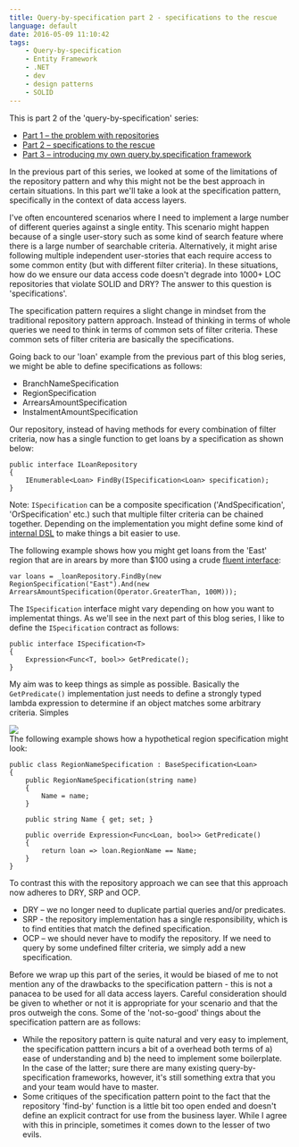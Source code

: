 ```yaml
---
title: Query-by-specification part 2 - specifications to the rescue
language: default
date: 2016-05-09 11:10:42
tags:
	- Query-by-specification
	- Entity Framework
	- .NET
	- dev
	- design patterns
	- SOLID
---
```


This is part 2 of the 'query-by-specification' series:
* [Part 1 – the problem with repositories](/2016/04/query-by-specification-part-1/)
* [Part 2 – specifications to the rescue](#part2)
* [Part 3 – introducing my own query.by.specification framework](#)

<a name="part2"></a>In the previous part of this series, we looked at some of the limitations of the repository pattern and why this might not be the best approach in certain situations. In this part we'll take a look at the specification pattern, specifically in the context of data access layers.

I've often encountered scenarios where I need to implement a large number of different queries against a single entity. This scenario might happen because of a single user-story such as some kind of search feature where there is a large number of searchable criteria. Alternatively, it might arise following multiple independent user-stories that each require access to some common entity (but with different filter criteria). In these situations, how do we ensure our data access code doesn't degrade into 1000+ LOC repositories that violate SOLID and DRY? The answer to this question is 'specifications'.

The specification pattern requires a slight change in mindset from the traditional repository pattern approach. Instead of thinking in terms of whole queries we need to think in terms of common sets of filter criteria. These common sets of filter criteria are basically the specifications. 

Going back to our 'loan' example from the previous part of this blog series, we might be able to define specifications as follows:
- BranchNameSpecification
- RegionSpecification
- ArrearsAmountSpecification
- InstalmentAmountSpecification

Our repository, instead of having methods for every combination of filter criteria, now has a single function to get loans by a specification as shown below:

    public interface ILoanRepository
    {
    	IEnumerable<Loan> FindBy(ISpecification<Loan> specification);
    }

Note: <code lang="sh" linenumbers="off">ISpecification<Loan></code> can be a composite specification ('AndSpecification', 'OrSpecification' etc.) such that multiple filter criteria can be chained together. Depending on the implementation you might define some kind of [internal DSL](http://martinfowler.com/books/dsl.html) to make things a bit easier to use. 

The following example shows how you might get loans from the 'East' region that are in arears by more than $100 using a crude [fluent interface](http://martinfowler.com/bliki/FluentInterface.html):

    var loans = _loanRepository.FindBy(new RegionSpecification("East").And(new ArrearsAmountSpecification(Operator.GreaterThan, 100M)));

The <code lang="sh" linenumbers="off">ISpecification<T></code> interface might vary depending on how you want to implementat things. As we'll see in the next part of this blog series, I like to define the <code lang="sh" linenumbers="off">ISpecification<T></code> contract as follows:

    public interface ISpecification<T>
    {
    	Expression<Func<T, bool>> GetPredicate();
    }

My aim was to keep things as simple as possible. Basically the <code lang="sh" linenumbers="off">GetPredicate()</code> implementation just needs to define a strongly typed lambda expression to determine if an object matches some arbitrary criteria. Simples

<img style="float: left;" src="/images/meerkat.png">

<div style=" clear: both;">
The following example shows how a hypothetical region specification might look:
</div>

    public class RegionNameSpecification : BaseSpecification<Loan>
    {
    	public RegionNameSpecification(string name)
    	{
    		Name = name;
		}

		public string Name { get; set; }

		public override Expression<Func<Loan, bool>> GetPredicate()
		{
			return loan => loan.RegionName == Name;
		}
	}

To contrast this with the repository approach we can see that this approach now adheres to DRY, SRP and OCP.
* DRY – we no longer need to duplicate partial queries and/or predicates.
* SRP - the repository implementation has a single responsibility, which is to find entities that match the defined specification.
* OCP – we should never have to modify the repository. If we need to query by some undefined filter criteria, we simply add a new specification.

Before we wrap up this part of the series, it would be biased of me to not mention any of the drawbacks to the specification pattern - this is not a panacea to be used for all data access layers. Careful consideration should be given to whether or not it is appropriate for your scenario and that the pros outweigh the cons. Some of the 'not-so-good' things about the specification pattern are as follows:
* While the repository pattern is quite natural and very easy to implement, the specification patttern incurs a bit of a overhead both terms of a) ease of understanding and b) the need to implement some boilerplate. In the case of the latter; sure there are many existing query-by-specification frameworks, however, it's still something extra that you and your team would have to master.
* Some critiques of the specification pattern point to the fact that the repository 'find-by' function is a little bit too open ended and doesn't define an explicit contract for use from the business layer. While I agree with this in principle, sometimes it comes down to the lesser of two evils.